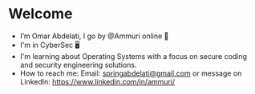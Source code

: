 # Welcome

- I’m Omar Abdelati, I go by @Ammuri online 👋
- I'm in CyberSec 🖥️
- I'm learning about Operating Systems with a focus on secure coding and security engineering solutions.
- How to reach me: Email: springabdelati@gmail.com or message on LinkedIn: https://www.linkedin.com/in/ammuri/ 
